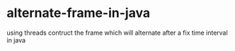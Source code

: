 # alternate-frame-in-java
using threads contruct the  frame which will alternate after a fix time interval in java 
